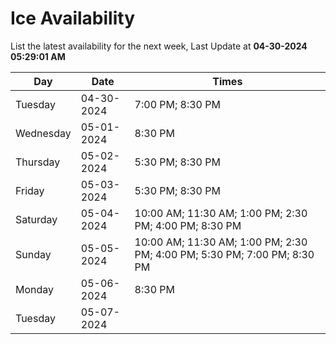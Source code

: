 # Ice Availability

List the latest availability for the next week, Last Update at **04-30-2024 05:29:01 AM**

| Day         | Date        | Times       |
| ----------- | ----------- | ----------- |
|Tuesday|04-30-2024|7:00 PM; 8:30 PM|
|Wednesday|05-01-2024|8:30 PM|
|Thursday|05-02-2024|5:30 PM; 8:30 PM|
|Friday|05-03-2024|5:30 PM; 8:30 PM|
|Saturday|05-04-2024|10:00 AM; 11:30 AM; 1:00 PM; 2:30 PM; 4:00 PM; 8:30 PM|
|Sunday|05-05-2024|10:00 AM; 11:30 AM; 1:00 PM; 2:30 PM; 4:00 PM; 5:30 PM; 7:00 PM; 8:30 PM|
|Monday|05-06-2024|8:30 PM|
|Tuesday|05-07-2024||
